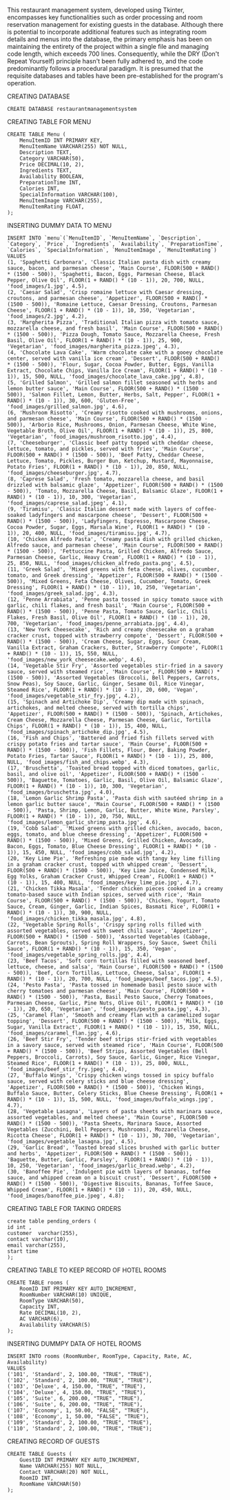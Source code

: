 This restaurant management system, developed using Tkinter, encompasses key functionalities such as order processing and room reservation management for existing guests in the database. Although there is potential to incorporate additional features such as integrating room details and menus into the database, the primary emphasis has been on maintaining the entirety of the project within a single file and managing code length, which exceeds 700 lines. Consequently, while the DRY (Don't Repeat Yourself) principle hasn't been fully adhered to, and the code predominantly follows a procedural paradigm. It is presumed that the requisite databases and tables have been pre-established for the program's operation.

CREATING DATABASE

    CREATE DATABASE restaurantmanagementsystem

CREATING TABLE FOR MENU


    CREATE TABLE Menu (
        MenuItemID INT PRIMARY KEY,
        MenuItemName VARCHAR(255) NOT NULL,
        Description TEXT,
        Category VARCHAR(50),
        Price DECIMAL(10, 2),
        Ingredients TEXT,
        Availability BOOLEAN,
        PreparationTime INT,
        Calories INT,
        SpecialInformation VARCHAR(100),
        MenuItemImage VARCHAR(255),
        MenuItemRating FLOAT,
    );


INSERTING DUMMY DATA TO MENU


    INSERT INTO `menu`(`MenuItemID`, `MenuItemName`, `Description`, `Category`, `Price`, `Ingredients`, `Availability`, `PreparationTime`, `Calories`, `SpecialInformation`, `MenuItemImage`, `MenuItemRating`) VALUES
    (1, 'Spaghetti Carbonara', 'Classic Italian pasta dish with creamy sauce, bacon, and parmesan cheese', 'Main Course', FLOOR(500 + RAND() * (1500 - 500)), 'Spaghetti, Bacon, Eggs, Parmesan Cheese, Black Pepper, Olive Oil', FLOOR(1 + RAND() * (10 - 1)), 20, 700, NULL, 'food_images/1.jpg', 4.5),
    (2, 'Caesar Salad', 'Crisp romaine lettuce with Caesar dressing, croutons, and parmesan cheese', 'Appetizer', FLOOR(500 + RAND() * (1500 - 500)), 'Romaine Lettuce, Caesar Dressing, Croutons, Parmesan Cheese', FLOOR(1 + RAND() * (10 - 1)), 10, 350, 'Vegetarian', 'food_images/2.jpg', 4.2),
    (3, 'Margherita Pizza', 'Traditional Italian pizza with tomato sauce, mozzarella cheese, and fresh basil', 'Main Course', FLOOR(500 + RAND() * (1500 - 500)), 'Pizza Dough, Tomato Sauce, Mozzarella Cheese, Fresh Basil, Olive Oil', FLOOR(1 + RAND() * (10 - 1)), 25, 900, 'Vegetarian', 'food_images/margherita_pizza.jpeg', 4.3),
    (4, 'Chocolate Lava Cake', 'Warm chocolate cake with a gooey chocolate center, served with vanilla ice cream', 'Dessert', FLOOR(500 + RAND() * (1500 - 500)), 'Flour, Sugar, Cocoa Powder, Butter, Eggs, Vanilla Extract, Chocolate Chips, Vanilla Ice Cream', FLOOR(1 + RAND() * (10 - 1)), 15, 500, NULL, 'food_images/chocolate_lava_cake.jpg', 4.8),
    (5, 'Grilled Salmon', 'Grilled salmon fillet seasoned with herbs and lemon butter sauce', 'Main Course', FLOOR(500 + RAND() * (1500 - 500)), 'Salmon Fillet, Lemon, Butter, Herbs, Salt, Pepper', FLOOR(1 + RAND() * (10 - 1)), 30, 600, 'Gluten-Free', 'food_images/grilled_salmon.jpg', 4.6),
    (6, 'Mushroom Risotto', 'Creamy risotto cooked with mushrooms, onions, and parmesan cheese', 'Main Course', FLOOR(500 + RAND() * (1500 - 500)), 'Arborio Rice, Mushrooms, Onion, Parmesan Cheese, White Wine, Vegetable Broth, Olive Oil', FLOOR(1 + RAND() * (10 - 1)), 25, 800, 'Vegetarian', 'food_images/mushroom_risotto.jpg', 4.4),
    (7, 'Cheeseburger', 'Classic beef patty topped with cheddar cheese, lettuce, tomato, and pickles, served with fries', 'Main Course', FLOOR(500 + RAND() * (1500 - 500)), 'Beef Patty, Cheddar Cheese, Lettuce, Tomato, Pickles, Burger Bun, Ketchup, Mustard, Mayonnaise, Potato Fries', FLOOR(1 + RAND() * (10 - 1)), 20, 850, NULL, 'food_images/cheeseburger.jpg', 4.7),
    (8, 'Caprese Salad', 'Fresh tomato, mozzarella cheese, and basil drizzled with balsamic glaze', 'Appetizer', FLOOR(500 + RAND() * (1500 - 500)), 'Tomato, Mozzarella Cheese, Basil, Balsamic Glaze', FLOOR(1 + RAND() * (10 - 1)), 10, 300, 'Vegetarian', 'food_images/caprese_salad.jpeg', 4.1),
    (9, 'Tiramisu', 'Classic Italian dessert made with layers of coffee-soaked ladyfingers and mascarpone cheese', 'Dessert', FLOOR(500 + RAND() * (1500 - 500)), 'Ladyfingers, Espresso, Mascarpone Cheese, Cocoa Powder, Sugar, Eggs, Marsala Wine', FLOOR(1 + RAND() * (10 - 1)), 20, 400, NULL, 'food_images/tiramisu.jpg', 4.7),
    (10, 'Chicken Alfredo Pasta', 'Creamy pasta dish with grilled chicken, Alfredo sauce, and parmesan cheese', 'Main Course', FLOOR(500 + RAND() * (1500 - 500)), 'Fettuccine Pasta, Grilled Chicken, Alfredo Sauce, Parmesan Cheese, Garlic, Heavy Cream', FLOOR(1 + RAND() * (10 - 1)), 25, 850, NULL, 'food_images/chicken_alfredo_pasta.png', 4.5),
    (11, 'Greek Salad', 'Mixed greens with feta cheese, olives, cucumber, tomato, and Greek dressing', 'Appetizer', FLOOR(500 + RAND() * (1500 - 500)), 'Mixed Greens, Feta Cheese, Olives, Cucumber, Tomato, Greek Dressing', FLOOR(1 + RAND() * (10 - 1)), 10, 250, 'Vegetarian', 'food_images/greek_salad.jpg', 4.3),
    (12, 'Penne Arrabiata', 'Penne pasta tossed in spicy tomato sauce with garlic, chili flakes, and fresh basil', 'Main Course', FLOOR(500 + RAND() * (1500 - 500)), 'Penne Pasta, Tomato Sauce, Garlic, Chili Flakes, Fresh Basil, Olive Oil', FLOOR(1 + RAND() * (10 - 1)), 20, 700, 'Vegetarian', 'food_images/penne_arrabiata.jpg', 4.4),
    (13, 'New York Cheesecake', 'Rich and creamy cheesecake on a graham cracker crust, topped with strawberry compote', 'Dessert', FLOOR(500 + RAND() * (1500 - 500)), 'Cream Cheese, Sugar, Eggs, Sour Cream, Vanilla Extract, Graham Crackers, Butter, Strawberry Compote', FLOOR(1 + RAND() * (10 - 1)), 15, 550, NULL, 'food_images/new_york_cheesecake.webp', 4.6),
    (14, 'Vegetable Stir Fry', 'Assorted vegetables stir-fried in a savory sauce, served with steamed rice', 'Main Course', FLOOR(500 + RAND() * (1500 - 500)), 'Assorted Vegetables (Broccoli, Bell Peppers, Carrots, Snow Peas), Soy Sauce, Garlic, Ginger, Sesame Oil, Rice Vinegar, Steamed Rice', FLOOR(1 + RAND() * (10 - 1)), 20, 600, 'Vegan', 'food_images/vegetable_stir_fry.jpg', 4.2),
    (15, 'Spinach and Artichoke Dip', 'Creamy dip made with spinach, artichokes, and melted cheese, served with tortilla chips', 'Appetizer', FLOOR(500 + RAND() * (1500 - 500)), 'Spinach, Artichokes, Cream Cheese, Mozzarella Cheese, Parmesan Cheese, Garlic, Tortilla Chips', FLOOR(1 + RAND() * (10 - 1)), 15, 400, NULL, 'food_images/spinach_artichoke_dip.jpg', 4.5),
    (16, 'Fish and Chips', 'Battered and fried fish fillets served with crispy potato fries and tartar sauce', 'Main Course', FLOOR(500 + RAND() * (1500 - 500)), 'Fish Fillets, Flour, Beer, Baking Powder, Potato Fries, Tartar Sauce', FLOOR(1 + RAND() * (10 - 1)), 25, 800, NULL, 'food_images/fish_and_chips.webp', 4.3),
    (17, 'Bruschetta', 'Toasted bread topped with diced tomatoes, garlic, basil, and olive oil', 'Appetizer', FLOOR(500 + RAND() * (1500 - 500)), 'Baguette, Tomatoes, Garlic, Basil, Olive Oil, Balsamic Glaze', FLOOR(1 + RAND() * (10 - 1)), 10, 300, 'Vegetarian', 'food_images/bruschetta.jpg', 4.0),
    (18, 'Lemon Garlic Shrimp Pasta', 'Pasta dish with sautéed shrimp in a lemon garlic butter sauce', 'Main Course', FLOOR(500 + RAND() * (1500 - 500)), 'Pasta, Shrimp, Lemon, Garlic, Butter, White Wine, Parsley', FLOOR(1 + RAND() * (10 - 1)), 20, 750, NULL, 'food_images/lemon_garlic_shrimp_pasta.jpg', 4.6),
    (19, 'Cobb Salad', 'Mixed greens with grilled chicken, avocado, bacon, eggs, tomato, and blue cheese dressing', 'Appetizer', FLOOR(500 + RAND() * (1500 - 500)), 'Mixed Greens, Grilled Chicken, Avocado, Bacon, Eggs, Tomato, Blue Cheese Dressing', FLOOR(1 + RAND() * (10 - 1)), 15, 450, NULL, 'food_images/cobb_salad.jpg', 4.2),
    (20, 'Key Lime Pie', 'Refreshing pie made with tangy key lime filling in a graham cracker crust, topped with whipped cream', 'Dessert', FLOOR(500 + RAND() * (1500 - 500)), 'Key Lime Juice, Condensed Milk, Egg Yolks, Graham Cracker Crust, Whipped Cream', FLOOR(1 + RAND() * (10 - 1)), 15, 400, NULL, 'food_images/key_lime_pie.jpg', 4.7),
    (21, 'Chicken Tikka Masala', 'Tender chicken pieces cooked in a creamy tomato-based sauce with Indian spices, served with rice', 'Main Course', FLOOR(500 + RAND() * (1500 - 500)), 'Chicken, Yogurt, Tomato Sauce, Cream, Ginger, Garlic, Indian Spices, Basmati Rice', FLOOR(1 + RAND() * (10 - 1)), 30, 900, NULL, 'food_images/chicken_tikka_masala.jpg', 4.8),
    (22, 'Vegetable Spring Rolls', 'Crispy spring rolls filled with assorted vegetables, served with sweet chili sauce', 'Appetizer', FLOOR(500 + RAND() * (1500 - 500)), 'Assorted Vegetables (Cabbage, Carrots, Bean Sprouts), Spring Roll Wrappers, Soy Sauce, Sweet Chili Sauce', FLOOR(1 + RAND() * (10 - 1)), 15, 350, 'Vegan', 'food_images/vegetable_spring_rolls.jpg', 4.4),
    (23, 'Beef Tacos', 'Soft corn tortillas filled with seasoned beef, lettuce, cheese, and salsa', 'Main Course', FLOOR(500 + RAND() * (1500 - 500)), 'Beef, Corn Tortillas, Lettuce, Cheese, Salsa', FLOOR(1 + RAND() * (10 - 1)), 20, 700, NULL, 'food_images/beef_tacos.jpg', 4.5),
    (24, 'Pesto Pasta', 'Pasta tossed in homemade basil pesto sauce with cherry tomatoes and parmesan cheese', 'Main Course', FLOOR(500 + RAND() * (1500 - 500)), 'Pasta, Basil Pesto Sauce, Cherry Tomatoes, Parmesan Cheese, Garlic, Pine Nuts, Olive Oil', FLOOR(1 + RAND() * (10 - 1)), 20, 650, 'Vegetarian', 'food_images/pesto_pasta.jpg', 4.3),
    (25, 'Caramel Flan', 'Smooth and creamy flan with a caramelized sugar topping', 'Dessert', FLOOR(500 + RAND() * (1500 - 500)), 'Milk, Eggs, Sugar, Vanilla Extract', FLOOR(1 + RAND() * (10 - 1)), 15, 350, NULL, 'food_images/caramel_flan.jpg', 4.6),
    (26, 'Beef Stir Fry', 'Tender beef strips stir-fried with vegetables in a savory sauce, served with steamed rice', 'Main Course', FLOOR(500 + RAND() * (1500 - 500)), 'Beef Strips, Assorted Vegetables (Bell Peppers, Broccoli, Carrots), Soy Sauce, Garlic, Ginger, Rice Vinegar, Steamed Rice', FLOOR(1 + RAND() * (10 - 1)), 25, 800, NULL, 'food_images/beef_stir_fry.jpeg', 4.4),
    (27, 'Buffalo Wings', 'Crispy chicken wings tossed in spicy buffalo sauce, served with celery sticks and blue cheese dressing', 'Appetizer', FLOOR(500 + RAND() * (1500 - 500)), 'Chicken Wings, Buffalo Sauce, Butter, Celery Sticks, Blue Cheese Dressing', FLOOR(1 + RAND() * (10 - 1)), 15, 500, NULL, 'food_images/buffalo_wings.jpg', 4.7),
    (28, 'Vegetable Lasagna', 'Layers of pasta sheets with marinara sauce, assorted vegetables, and melted cheese', 'Main Course', FLOOR(500 + RAND() * (1500 - 500)), 'Pasta Sheets, Marinara Sauce, Assorted Vegetables (Zucchini, Bell Peppers, Mushrooms), Mozzarella Cheese, Ricotta Cheese', FLOOR(1 + RAND() * (10 - 1)), 30, 700, 'Vegetarian', 'food_images/vegetable_lasagna.jpg', 4.5),
    (29, 'Garlic Bread', 'Toasted bread slices brushed with garlic butter and herbs', 'Appetizer', FLOOR(500 + RAND() * (1500 - 500)), 'Baguette, Butter, Garlic, Parsley',  FLOOR(1 + RAND() * (10 - 1)), 10, 250, 'Vegetarian', 'food_images/garlic_bread.webp', 4.2),
    (30, 'Banoffee Pie', 'Indulgent pie with layers of bananas, toffee sauce, and whipped cream on a biscuit crust', 'Dessert', FLOOR(500 + RAND() * (1500 - 500)), 'Digestive Biscuits, Bananas, Toffee Sauce, Whipped Cream', FLOOR(1 + RAND() * (10 - 1)), 20, 450, NULL, 'food_images/banoffee_pie.jpeg', 4.8);


CREATING TABLE FOR TAKING ORDERS

    create table pending_orders (
    id int ,
    customer  varchar(255),
    contact varchar(10),
    email varchar(255),
    start time
    );

CREATING TABLE TO KEEP RECORD OF HOTEL ROOMS

    CREATE TABLE rooms (
        RoomID INT PRIMARY KEY AUTO_INCREMENT,
        RoomNumber VARCHAR(10) UNIQUE,
        RoomType VARCHAR(50),
        Capacity INT,
        Rate DECIMAL(10, 2),
        AC VARCHAR(6),
        Availability VARCHAR(5)
    );

INSERTING DUMMPY DATA OF HOTEL ROOMS

    INSERT INTO rooms (RoomNumber, RoomType, Capacity, Rate, AC, Availability) 
    VALUES 
    ('101', 'Standard', 2, 100.00, "TRUE", "TRUE"),
    ('102', 'Standard', 2, 100.00, "TRUE", "TRUE"),
    ('103', 'Deluxe', 4, 150.00, "TRUE", "TRUE"),
    ('104', 'Deluxe', 4, 150.00, "TRUE", "TRUE"),
    ('105', 'Suite', 6, 200.00, "TRUE", "TRUE"),
    ('106', 'Suite', 6, 200.00, "TRUE", "TRUE"),
    ('107', 'Economy', 1, 50.00, "FALSE", "TRUE"),
    ('108', 'Economy', 1, 50.00, "FALSE", "TRUE"),
    ('109', 'Standard', 2, 100.00, "TRUE", "TRUE"),
    ('110', 'Standard', 2, 100.00, "TRUE", "TRUE");

CREATING RECORD OF GUESTS

    CREATE TABLE Guests (
        GuestID INT PRIMARY KEY AUTO_INCREMENT,
        Name VARCHAR(255) NOT NULL,
        Contact VARCHAR(20) NOT NULL,
        RoomID INT,
        RoomName VARCHAR(50)
    );



  
